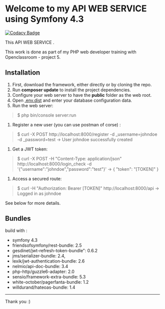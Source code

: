 # Welcome to my API WEB SERVICE using Symfony 4.3

[![Codacy Badge](https://api.codacy.com/project/badge/Grade/d5c900a0b0ba435094f42fc9acc9bd40)](https://app.codacy.com/app/jlbokass/P7-BileMo?utm_source=github.com&utm_medium=referral&utm_content=jlbokass/P7-BileMo&utm_campaign=Badge_Grade_Dashboard)

This API WEB SERVICE .

This work is done as part of my PHP web developer training with Openclassroom - project 5.

## Installation

1. First, download the framework, either directly or by cloning the repo.
1. Run **composer update** to install the project dependencies.
1. Configure your web server to have the **public** folder as the web root.
1. Open [.env.dist](.env.dist) and enter your database configuration data.
1. Run the web server:
> $ php bin/console server:run
1. Register a new user (you can use postman of corse) :
> $ curl -X POST http://localhost:8000/register -d _username=johndoe -d _password=test
  -> User johndoe successfully created 
1. Get a JWT token:
> $ curl -X POST -H "Content-Type: application/json" http://localhost:8000/login_check -d '{"username":"johndoe","password":"test"}'
  -> { "token": "[TOKEN]" }  
1. Access a secured route:
> $ curl -H "Authorization: Bearer [TOKEN]" http://localhost:8000/api
  -> Logged in as johndoe      

See below for more details.

## Bundles

build with :
* symfony 4.3       
* friendsofsymfony/rest-bundle: 2.5
* gesdinet/jwt-refresh-token-bundle": 0.6.2
* jms/serializer-bundle: 2.4,
* lexik/jwt-authentication-bundle: 2.6
* nelmio/api-doc-bundle: 3.4
* php-http/guzzle6-adapter: 2.0
* sensio/framework-extra-bundle: 5.3
* white-october/pagerfanta-bundle: 1.2
* willdurand/hateoas-bundle: 1.4
---
Thank you :)
